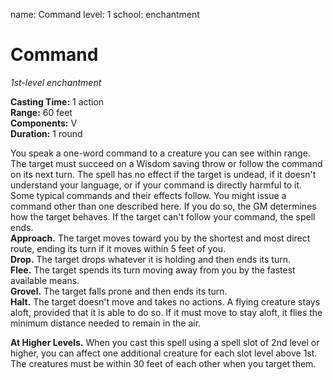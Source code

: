 name: Command
level: 1
school: enchantment

# Command 
_1st-level enchantment_ 

**Casting Time:** 1 action   
**Range:** 60 feet    
**Components:** V   
**Duration:** 1 round   

You speak a one-word command to a creature you can see within range. The target must succeed on a Wisdom saving throw or follow the command on its next turn. The spell has no effect if the target is undead, if it doesn't understand your language, or if your command is directly harmful to it.    
Some typical commands and their effects follow. You might issue a command other than one described here. If you do so, the GM determines how the target behaves. If the target can't follow your command, the spell ends.    
**Approach.** The target moves toward you by the shortest and most direct route, ending its turn if it moves within 5 feet of you.    
**Drop.** The target drops whatever it is holding and then ends its turn.    
**Flee.** The target spends its turn moving away from you by the fastest available means.   
**Grovel.** The target falls prone and then ends its turn.   
**Halt.** The target doesn't move and takes no actions. A flying creature stays aloft, provided that it is able to do so. If it must move to stay aloft, it flies the minimum distance needed to remain in the air. 

**At Higher Levels.** When you cast this spell using a spell slot of 2nd level or higher, you can affect one additional creature for each slot level above 1st. The creatures must be within 30 feet of each other when you target them.